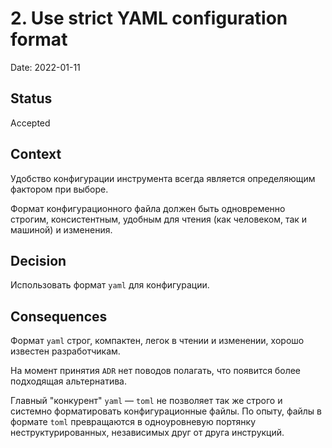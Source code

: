 # 2. Use strict YAML configuration format

Date: 2022-01-11

## Status

Accepted

## Context

Удобство конфигурации инструмента всегда является определяющим фактором при
выборе.

Формат конфигурационного файла должен быть одновременно строгим, консистентным,
удобным для чтения (как человеком, так и машиной) и изменения.

## Decision

Использовать формат `yaml` для конфигурации.

## Consequences

Формат `yaml` строг, компактен, легок в чтении и изменении, хорошо известен
разработчикам.

На момент принятия `ADR` нет поводов полагать, что появится более подходящая
альтернатива.

Главный "конкурент" `yaml` — `toml` не позволяет так же строго и системно
форматировать конфигурационные файлы. По опыту, файлы в формате `toml`
превращаются в одноуровневую портянку неструктурированных, независимых друг от
друга инструкций.
